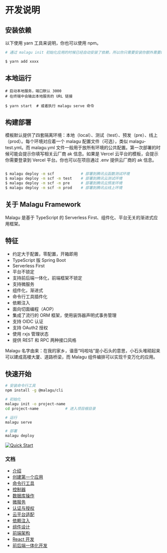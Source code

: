 # 开发说明

## 安装依赖

以下使用 yarn 工具来说明，你也可以使用 npm。

```bash
# 通过 malagu init 初始化应用的时候已经自动安装了依赖，所以你只需要安装你额外需要的依赖即可

$ yarn add xxxx
```

## 本地运行

```shell
# 启动本地服务，端口默认 3000
# 在终端中会输出本地服务的 URL 链接

$ yarn start  # 或者执行 malagu serve 命令
```

## 构建部署

模板默认提供了四套隔离环境：本地（local）、测试（test）、预发（pre）、线上（prod）。每个环境对应着一个 malagu 配置文件（可选），类似 malagu-test.yml。而 malagu.yml 文件一般用于放所有环境的公共配置。第一次部署的时候可能会提示你填写相关云厂商 ak 信息。如果是 Vercel 云平台的模板，会提示你需要登录到 Vercel 平台。你也可以在项目通过 .env 提供云厂商的 ak 信息。

```bash

$ malagu deploy -m scf            # 部署到腾讯云函数测试环境
$ malagu deploy -m scf -m test    # 部署到腾讯云测试环境
$ malagu deploy -m scf -m pre     # 部署到腾讯云预发环境
$ malagu deploy -m scf -m prod    # 部署到腾讯云线上环境

```

## 关于 Malagu Framework

Malagu 是基于 TypeScript 的 Serverless First、组件化、平台无关的渐进式应用框架。

## 特征

- 约定大于配置，零配置，开箱即用
- TypeScript 版 Spring Boot
- Serverless First
- 平台不锁定
- 支持前后端一体化，前端框架不锁定
- 支持微服务
- 组件化，渐进式
- 命令行工具插件化
- 依赖注入
- 面向切面编程（AOP）
- 集成了流行的 ORM 框架，使用装饰器声明式事务管理
- 支持 OIDC 认证
- 支持 OAuth2 授权
- 使用 rxjs 管理状态
- 提供 REST 和 RPC 两种接口风格

Malagu 名字由来：在我的家乡，谐音“吗啦咕”是小石头的意思，小石头堆砌起来可以建成高楼大厦、道路桥梁，而 Malagu 组件编排可以实现千变万化的应用。

## 快速开始

```bash
# 安装命令行工具
npm install -g @malagu/cli

# 初始化
malagu init -o project-name
cd project-name            # 进入项目根目录

# 运行
malagu serve

# 部署
malagu deploy
```

[![Quick Start](https://asciinema.org/a/474104.svg)](https://asciinema.org/a/474104?speed=2.5&autoplay=1)

### 文档

- [介绍](https://malagu.cellbang.com/guide/%E4%BB%8B%E7%BB%8D)
- [创建第一个应用](https://malagu.cellbang.com/guide/%E5%88%9B%E5%BB%BA%E7%AC%AC%E4%B8%80%E4%B8%AA%E5%BA%94%E7%94%A8)
- [命令行工具](https://malagu.cellbang.com/guide/%E5%91%BD%E4%BB%A4%E8%A1%8C%E5%B7%A5%E5%85%B7)
- [控制器](https://malagu.cellbang.com/guide/%E6%8E%A7%E5%88%B6%E5%99%A8)
- [数据库操作](https://malagu.cellbang.com/guide/%E6%95%B0%E6%8D%AE%E5%BA%93typeorm)
- [微服务](https://malagu.cellbang.com/dev/%E5%BE%AE%E6%9C%8D%E5%8A%A1)
- [认证与授权](https://malagu.cellbang.com/guide/%E8%AE%A4%E8%AF%81%E4%B8%8E%E6%8E%88%E6%9D%83)
- [云平台适配](https://malagu.cellbang.com/cloud/%E4%BA%91%E5%B9%B3%E5%8F%B0%E9%80%82%E9%85%8D)
- [依赖注入](https://malagu.cellbang.com/guide/%E4%BE%9D%E8%B5%96%E6%B3%A8%E5%85%A5)
- [组件设计](https://malagu.cellbang.com/guide/%E7%BB%84%E4%BB%B6%E8%AE%BE%E8%AE%A1)
- [前端架构](https://malagu.cellbang.com/guide/%E5%89%8D%E7%AB%AF%E6%9E%B6%E6%9E%84)
- [React 开发](https://malagu.cellbang.com/dev/react)
- [前后端一体化开发](https://malagu.cellbang.com/dev/%E5%89%8D%E5%90%8E%E7%AB%AF%E4%B8%80%E4%BD%93%E5%8C%96%E5%BC%80%E5%8F%91)
